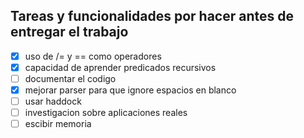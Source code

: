 ## Tareas y funcionalidades por hacer antes de entregar el trabajo
- [x] uso de /= y == como operadores
- [x] capacidad de aprender predicados recursivos
- [ ] documentar el codigo
- [x] mejorar parser para que ignore espacios en blanco
- [ ] usar haddock
- [ ] investigacion sobre aplicaciones reales
- [ ] escibir memoria
